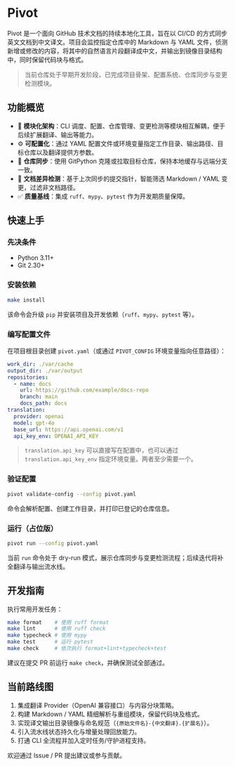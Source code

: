 # Pivot

Pivot 是一个面向 GitHub 技术文档的持续本地化工具，旨在以 CI/CD 的方式同步英文文档到中文译文。项目会监控指定仓库中的 Markdown 与 YAML 文件，侦测新增或修改的内容，将其中的自然语言片段翻译成中文，并输出到镜像目录结构中，同时保留代码块与格式。

> 当前仓库处于早期开发阶段，已完成项目骨架、配置系统、仓库同步与变更检测模块。

## 功能概览

- 🧩 **模块化架构**：CLI 调度、配置、仓库管理、变更检测等模块相互解耦，便于后续扩展翻译、输出等能力。
- ⚙️ **可配置化**：通过 YAML 配置文件或环境变量指定工作目录、输出路径、目标仓库以及翻译提供方参数。
- 🔄 **仓库同步**：使用 GitPython 克隆或拉取目标仓库，保持本地缓存与远端分支一致。
- 🧭 **文档差异检测**：基于上次同步的提交指针，智能筛选 Markdown / YAML 变更，过滤非文档路径。
- ✅ **质量基线**：集成 `ruff`、`mypy`、`pytest` 作为开发期质量保障。

## 快速上手

### 先决条件

- Python 3.11+
- Git 2.30+

### 安装依赖

```bash
make install
```

该命令会升级 `pip` 并安装项目及开发依赖（`ruff`、`mypy`、`pytest` 等）。

### 编写配置文件

在项目根目录创建 `pivot.yaml`（或通过 `PIVOT_CONFIG` 环境变量指向任意路径）：

```yaml
work_dir: ./var/cache
output_dir: ./var/output
repositories:
  - name: docs
    url: https://github.com/example/docs-repo
    branch: main
    docs_path: docs
translation:
  provider: openai
  model: gpt-4o
  base_url: https://api.openai.com/v1
  api_key_env: OPENAI_API_KEY
```

> `translation.api_key` 可以直接写在配置中，也可以通过 `translation.api_key_env` 指定环境变量。两者至少需要一个。

### 验证配置

```bash
pivot validate-config --config pivot.yaml
```

命令会解析配置、创建工作目录，并打印已登记的仓库信息。

### 运行（占位版）

```bash
pivot run --config pivot.yaml
```

当前 `run` 命令处于 dry-run 模式，展示仓库同步与变更检测流程；后续迭代将补全翻译与输出流水线。

## 开发指南

执行常用开发任务：

```bash
make format    # 使用 ruff format
make lint      # 使用 ruff check
make typecheck # 使用 mypy
make test      # 运行 pytest
make check     # 依次执行 format+lint+typecheck+test
```

建议在提交 PR 前运行 `make check`，并确保测试全部通过。

## 当前路线图

1. 集成翻译 Provider（OpenAI 兼容接口）与内容分块策略。
2. 构建 Markdown / YAML 精细解析与重组模块，保留代码块及格式。
3. 实现译文输出目录镜像与命名规范（`{原始文件名}-{中文翻译}.{扩展名}`）。
4. 引入流水线状态持久化与增量处理回放能力。
5. 打通 CLI 全流程并加入定时任务/守护进程支持。

欢迎通过 Issue / PR 提出建议或参与贡献。
